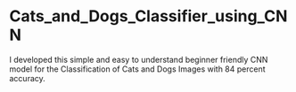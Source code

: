 # Cats_and_Dogs_Classifier_using_CNN
I developed this simple and easy to understand beginner friendly CNN model for the Classification of Cats and Dogs Images with 84 percent accuracy.
